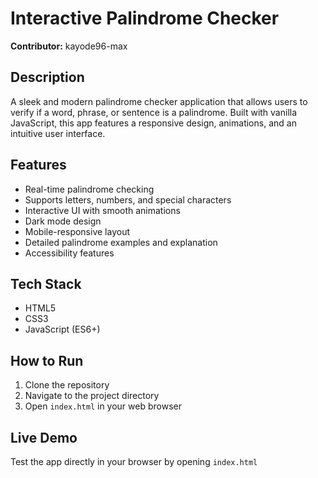 # Interactive Palindrome Checker
**Contributor:** kayode96-max

## Description
A sleek and modern palindrome checker application that allows users to verify if a word, phrase, or sentence is a palindrome. Built with vanilla JavaScript, this app features a responsive design, animations, and an intuitive user interface.

## Features
- Real-time palindrome checking
- Supports letters, numbers, and special characters
- Interactive UI with smooth animations
- Dark mode design
- Mobile-responsive layout
- Detailed palindrome examples and explanation
- Accessibility features

## Tech Stack
- HTML5
- CSS3
- JavaScript (ES6+)

## How to Run
1. Clone the repository
2. Navigate to the project directory
3. Open `index.html` in your web browser

## Live Demo
Test the app directly in your browser by opening `index.html`